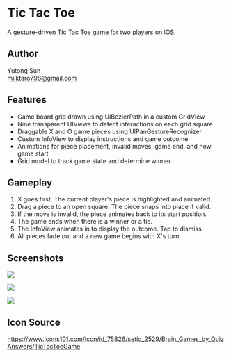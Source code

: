 # Tic Tac Toe

A gesture-driven Tic Tac Toe game for two players on iOS. 

## Author 

Yutong Sun  
milktaro798@gmail.com   

## Features

- Game board grid drawn using UIBezierPath in a custom GridView
- Nine transparent UIViews to detect interactions on each grid square
- Draggable X and O game pieces using UIPanGestureRecognizer 
- Custom InfoView to display instructions and game outcome
- Animations for piece placement, invalid moves, game end, and new game start
- Grid model to track game state and determine winner

## Gameplay

1. X goes first. The current player's piece is highlighted and animated.
2. Drag a piece to an open square. The piece snaps into place if valid.
3. If the move is invalid, the piece animates back to its start position. 
4. The game ends when there is a winner or a tie.
5. The InfoView animates in to display the outcome. Tap to dismiss.
6. All pieces fade out and a new game begins with X's turn.

## Screenshots

![](https://github.com/MilkTaro798/Tic-Tac-Toe/blob/main/Simulator%20Screenshot-1.png)

![](https://github.com/MilkTaro798/Tic-Tac-Toe/blob/main/Simulator%20Screenshot-2.png)

![](https://github.com/MilkTaro798/Tic-Tac-Toe/blob/main/Simulator%20Screenshot-3.png)

## Icon Source

https://www.icons101.com/icon/id_75826/setid_2529/Brain_Games_by_QuizAnswers/TicTacToeGame
